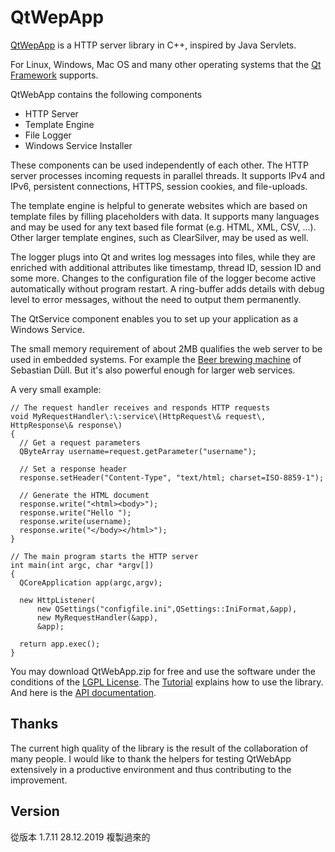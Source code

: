 # QtWepApp
[QtWepApp](http://stefanfrings.de/qtwebapp/index-en.html) is a HTTP server library in C++, inspired by Java Servlets. 

For Linux, Windows, Mac OS and many other operating systems that the [Qt Framework](http://qt.io/) supports.

QtWebApp contains the following components

* HTTP Server
* Template Engine
* File Logger
* Windows Service Installer

These components can be used independently of each other.
The HTTP server processes incoming requests in parallel threads. It supports IPv4 and IPv6, persistent connections, HTTPS, session cookies, and file-uploads.

The template engine is helpful to generate websites which are based on template files by filling placeholders with data. It supports many languages and may be used for any text based file format (e.g. HTML, XML, CSV, ...). Other larger template engines, such as ClearSilver, may be used as well.

The logger plugs into Qt and writes log messages into files, while they are enriched with additional attributes like timestamp, thread ID, session ID and some more. Changes to the configuration file of the logger become active automatically without program restart. A ring-buffer adds details with debug level to error messages, without the need to output them permanently.

The QtService component enables you to set up your application as a Windows Service.

The small memory requirement of about 2MB qualifies the web server to be used in embedded systems. For example the [Beer brewing machine](http://sebastian-duell.de/en/mashberry/index.html) of Sebastian Düll. But it's also powerful enough for larger web services.

A very small example:
  
    // The request handler receives and responds HTTP requests
    void MyRequestHandler\:\:service\(HttpRequest\& request\, HttpResponse\& response\)
    {
      // Get a request parameters
      QByteArray username=request.getParameter("username");
    
      // Set a response header
      response.setHeader("Content-Type", "text/html; charset=ISO-8859-1");
    
      // Generate the HTML document
      response.write("<html><body>");
      response.write("Hello ");
      response.write(username);
      response.write("</body></html>");
    }
  
    // The main program starts the HTTP server
    int main(int argc, char *argv[])
    {
      QCoreApplication app(argc,argv);
          
      new HttpListener(
          new QSettings("configfile.ini",QSettings::IniFormat,&app),
          new MyRequestHandler(&app),
          &app);
  
      return app.exec();
    }
  
You may download QtWebApp.zip for free and use the software under the conditions of the [LGPL License](http://www.gnu.org/licenses/lgpl.html). The [Tutorial](http://stefanfrings.de/qtwebapp/tutorial/index.html) explains how to use the library. And here is the [API documentation](http://stefanfrings.de/qtwebapp/api/index.html).

Thanks
------
The current high quality of the library is the result of the collaboration of many people. I would like to thank the helpers for testing QtWebApp extensively in a productive environment and thus contributing to the improvement.

Version
-------
從版本 1.7.11 28.12.2019 複製過來的
